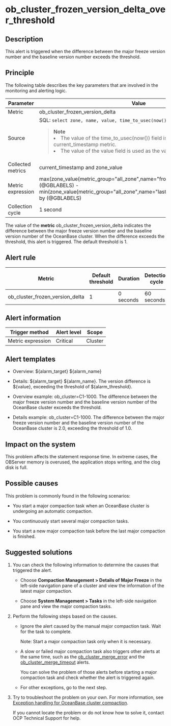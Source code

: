 ob_cluster_frozen_version_delta_over_threshold
===================================================================

**Description**
------------------------------------

This alert is triggered when the difference between the major freeze version number and the baseline version number exceeds the threshold.

Principle
------------------------------

The following table describes the key parameters that are involved in the monitoring and alerting logic.

|     Parameter     |                                                                                                                                                                                                               Value                                                                                                                                                                                                                |
|-------------------|------------------------------------------------------------------------------------------------------------------------------------------------------------------------------------------------------------------------------------------------------------------------------------------------------------------------------------------------------------------------------------------------------------------------------------|
| Metric            | ob_cluster_frozen_version_delta                                                                                                                                                                                                                                                                                                                                                                                                    |
| Source            | SQL:  ```select zone, name, value, time_to_usec(now()) from __all_zone;``` <blockquote> **Note** <br> <li> The value of the time_to_usec(now()) field is used as the value of the current_timestamp metric.  </li> <li>  The value of the value field is used as the value of the zone_value metric. </li> </blockquote>   |
| Collected metrics | current_timestamp and zone_value                                                                                                                                                                                                                                                                                                                                                                                                   |
| Metric expression | max(zone_value{metric_group="all_zone",name="frozen_version",@LABELS}) by (@GBLABELS) - min(zone_value{metric_group="all_zone",name="last_merged_version",@LABELS}) by (@GBLABELS)                                                                                                                                                                                                                                                 |
| Collection cycle  | 1 second                                                                                                                                                                                                                                                                                                                                                                                                                           |

The value of the **metric** ob_cluster_frozen_version_delta indicates the difference between the major freeze version number and the baseline version number of the OceanBase cluster. When the difference exceeds the threshold, this alert is triggered. The default threshold is 1.

**Alert rule**
-----------------------------------

|             Metric              | Default threshold | Duration  | Detection cycle | Time before clearance |
|---------------------------------|-------------------|-----------|-----------------|-----------------------|
| ob_cluster_frozen_version_delta | 1                 | 0 seconds | 60 seconds      | 5 minutes             |

**Alert information**
------------------------------------------

|  Trigger method   | Alert level |  Scope  |
|-------------------|-------------|---------|
| Metric expression | Critical    | Cluster |

**Alert templates**
----------------------------------------

* Overview: \${alarm_target} \${alarm_name}

* Details: \${alarm_target} \${alarm_name}. The version difference is \${value}, exceeding the threshold of \${alarm_threshold}.

* Overview example: ob_cluster=C1-1000. The difference between the major freeze version number and the baseline version number of the OceanBase cluster exceeds the threshold.

* Details example: ob_cluster=C1-1000. The difference between the major freeze version number and the baseline version number of the OceanBase cluster is 2.0, exceeding the threshold of 1.0.

**Impact on the system**
---------------------------------------------

This problem affects the statement response time. In extreme cases, the OBServer memory is overused, the application stops writing, and the clog disk is full.

**Possible causes**
----------------------------------------

This problem is commonly found in the following scenarios:

* You start a major compaction task when an OceanBase cluster is undergoing an automatic compaction.

* You continuously start several major compaction tasks.

* You start a new major compaction task before the last major compaction is finished.

Suggested solutions
----------------------------------------

1. You can check the following information to determine the causes that triggered the alert.

   * Choose **Compaction Management \> Details of Major Freeze** in the left-side navigation pane of a cluster and view the information of the latest major compaction.

   * Choose **System Management \> Tasks** in the left-side navigation pane and view the major compaction tasks.

2. Perform the following steps based on the causes.

   * Ignore the alert caused by the manual major compaction task. Wait for the task to complete.

     Note: Start a major compaction task only when it is necessary.

   * A slow or failed major compaction task also triggers other alerts at the same time, such as the [ob_cluster_merge_error](../200.ob-alert/700.ob_cluster_merge_error.md) and the [ob_cluster_merge_timeout](../200.ob-alert/800.ob_cluster_merge_timeout.md) alerts.

     You can solve the problem of those alerts before starting a major compaction task and check whether the alert is triggered again.

   * For other exceptions, go to the next step.

3. Try to troubleshoot the problem on your own. For more information, see [Exception handling for OceanBase cluster compaction](../500.appendix/100.exception-handling-for-oceanbase-cluster-compactio.md).

   If you cannot locate the problem or do not know how to solve it, contact OCP Technical Support for help.
